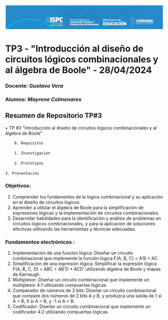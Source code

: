 ![logo](./recursos/visuales/image.png)

# TP3 - "Introducción al diseño de circuitos lógicos combinacionales y al álgebra de Boole" - 28/04/2024  

###  Docente: *Gustavo Vera*
### Alumno: *Mayrene Colmenares* 



## Resumen de Repositorio  TP#3
• TP #3 "Introducción al diseño de circuitos lógicos combinacionales y al álgebra de Boole"  

        0. Requisitos 

        1. Investigacion

        2. Prototipos

	3. Presentación


### Objetivos:
1. Comprender los fundamentos de la lógica combinacional y su aplicación en
el diseño de circuitos lógicos.
2. Aprender a utilizar el álgebra de Boole para la simplificación de expresiones
lógicas y la implementación de circuitos combinacionales.
3. Desarrollar habilidades para la identificación y análisis de problemas en
circuitos lógicos combinacionales, y para la aplicación de soluciones
efectivas utilizando las herramientas y técnicas adecuadas.

### Fundamentos electrónicos :
1. Implementación de una función lógica: Diseñar un circuito combinacional
que implemente la función lógica F(A, B, C) = A'B + AC.
2. Simplificación de una expresión lógica: Simplificar la expresión lógica F(A,
B, C, D) = ABC + AB'D + ACD' utilizando álgebra de Boole y mapas de
Karnaugh.
3. Multiplexor: Diseñar un circuito combinacional que implemente un
multiplexor 4:1 utilizando compuertas lógicas.
4. Comparador de números de 2 bits: Diseñar un circuito combinacional que
compare dos números de 2 bits A y B, y produzca una salida de 1 si A > B,
0 si A = B, y -1 si A < B.
5. Codificador: Diseñar un circuito combinacional que implemente un
codificador 4:2 utilizando compuertas lógicas.
